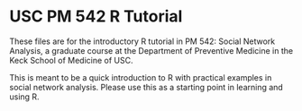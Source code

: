 # USC PM 542 R Tutorial
These files are for the introductory R tutorial in PM 542: Social Network Analysis, a graduate course at the Department of Preventive Medicine in the Keck School of Medicine of USC.

This is meant to be a quick introduction to R with practical examples in social network analysis. Please use this as a starting point in learning and using R.
